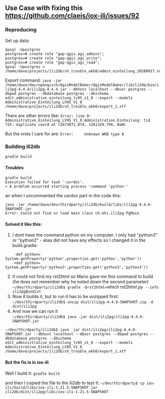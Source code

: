 ## Use Case with fixing this https://github.com/claeis/iox-ili/issues/92

### Reproducing
Set up data:
```
$psql -Upostgres
postgres=# create role "gap-qgis_agi_admins";
postgres=# create role "gap-qgis_agi_write";
postgres=# create role "gap-qgis_agi_read";
$psql -Upostgres < /home/dave/projects/ili2db/sh_trouble_wkb8/admin_einteilung_20200917.sql 
```

Export command:
`java -jar /home/dave/dev/opengisch/QgisModelBaker/QgisModelBaker/libili2db/bin/ili2pg-4.4.4/ili2pg-4.4.4.jar --dbhost localhost --dbusr postgres --dbpwd postgres --dbdatabase postgres --dbschema edit_administrative_einteilung_lv95_v1_0 --export --models Administrative_Einteilung_LV95_V1_0 /home/dave/projects/ili2db/sh_trouble_wkb8/export_1.xtf`

There are other errors like:
`Error: line 0: Administrative_Einteilung_LV95_V1_0.Administration.Einteilung: tid 725: duplicate coord at (2673872.874, 1281329.799, NaN)`

But the ones I care for are:
`Error:     Unknown WKB type 8`

### Building ili2db
`gradle build`

#### Troubles
```
gradle build
Execution failed for task ':usrdoc'.
> A problem occurred starting process 'command 'python''
```
an when I uncommented the usrdoc part in the code this:
```
java -jar /home/dave/dev/thirdparty/ili2db/build/libs/ili2pg-4.4.6-SNAPSHOT.jar 
Error: Could not find or load main class ch.ehi.ili2pg.PgMain
```

#### Solved it like this:
1. I dont have the command python on my computer. I only had "python3" or "python2" - alias did not have any effects so I changed it in the build.gradle:
```
	-def python= System.getProperty('python',properties.get('python','python'))
	+def python= System.getProperty('python3',properties.get('python3','python3'))
```
2. It could not find my rst2html so Mario gave me this command to build (he does not remember why he noted down the second parameter)
`~/dev/thirdparty/ili2db$ gradle -Drst2html=`which rst2html.py` --info ili2pgBindist`
3. Now it builds it, but to run it has to be unzipped first:
`~/dev/thirdparty/ili2db$ unzip dist/ili2pg-4.4.6-SNAPSHOT.zip -d dist/ili2pg`
4. And now we can run it  
`~/dev/thirdparty/ili2db$ java -jar dist/ili2pg/ili2pg-4.4.6-SNAPSHOT.jar`

`~/dev/thirdparty/ili2db$ java -jar dist/ili2pg/ili2pg-4.4.6-SNAPSHOT.jar --dbhost localhost --dbusr postgres --dbpwd postgres --dbdatabase postgres --dbschema edit_administrative_einteilung_lv95_v1_0 --export --models Administrative_Einteilung_LV95_V1_0 /home/dave/projects/ili2db/sh_trouble_wkb8/export_1.xtf`

#### But the fix is in iox-ili
Well I build it:
`gradle build`

and then I copied the file to the ili2db to test it:
`~/dev/thirdparty$ cp iox-ili/build/libs/iox-ili-1.21.5-SNAPSHOT.jar ili2db/dist/ili2pg/libs/iox-ili-1.21.5-SNAPSHOT`

